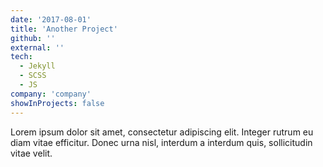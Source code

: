 ```yaml
---
date: '2017-08-01'
title: 'Another Project'
github: ''
external: ''
tech:
  - Jekyll
  - SCSS
  - JS
company: 'company'
showInProjects: false
---
```


Lorem ipsum dolor sit amet, consectetur adipiscing elit. Integer rutrum eu diam vitae efficitur. Donec urna nisl, interdum a interdum quis, sollicitudin vitae velit.
